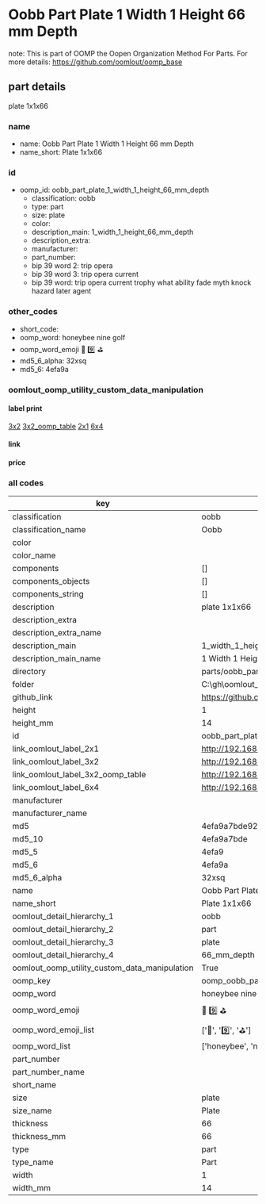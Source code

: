 # Oobb Part Plate 1 Width 1 Height 66 mm Depth  

note: This is part of OOMP the Oopen Organization Method For Parts. For more details: https://github.com/oomlout/oomp_base

##  part details
  



plate 1x1x66



### name
* name: Oobb Part Plate 1 Width 1 Height 66 mm Depth
* name_short: Plate 1x1x66 
### id
* oomp_id: oobb_part_plate_1_width_1_height_66_mm_depth
  * classification: oobb
  * type: part
  * size: plate
  * color: 
  * description_main: 1_width_1_height_66_mm_depth
  * description_extra: 
  * manufacturer: 
  * part_number: 
  * bip 39 word 2: trip opera
  * bip 39 word 3: trip opera current
  * bip 39 word: trip opera current trophy what ability fade myth knock hazard later agent

### other_codes
* short_code: 
* oomp_word: honeybee nine golf
* oomp_word_emoji :honeybee: :nine: :golf:
* md5_6_alpha: 32xsq
* md5_6: 4efa9a






### oomlout_oomp_utility_custom_data_manipulation
#### label print
[3x2](http://192.168.1.245:1112/?label=oomp%2032xsq)
[3x2_oomp_table](http://192.168.1.108:1112/?label=oomp%2032xsq)
[2x1](http://192.168.1.242:1112/?label=oomp%2032xsq)
[6x4](http://192.168.1.55:1112/?label=oomp%2032xsq)    

#### link

                              

#### price







### all codes 
| key | value |  
| --- | --- |  
| classification | oobb |  
| classification_name | Oobb |  
| color |  |  
| color_name |  |  
| components | [] |  
| components_objects | [] |  
| components_string | [] |  
| description | plate 1x1x66 |  
| description_extra |  |  
| description_extra_name |  |  
| description_main | 1_width_1_height_66_mm_depth |  
| description_main_name | 1 Width 1 Height 66 mm Depth |  
| directory | parts/oobb_part_plate_1_width_1_height_66_mm_depth |  
| folder | C:\gh\oomlout_oobb_version_4_generated_parts\things\oobb_part_plate_1_width_1_height_66_mm_depth |  
| github_link | https://github.com/oomlout/oomlout_oomp_part_src/tree/main/parts/oobb_part_plate_1_width_1_height_66_mm_depth |  
| height | 1 |  
| height_mm | 14 |  
| id | oobb_part_plate_1_width_1_height_66_mm_depth |  
| link_oomlout_label_2x1 | http://192.168.1.242:1112/?label=oomp%2032xsq |  
| link_oomlout_label_3x2 | http://192.168.1.245:1112/?label=oomp%2032xsq |  
| link_oomlout_label_3x2_oomp_table | http://192.168.1.108:1112/?label=oomp%2032xsq |  
| link_oomlout_label_6x4 | http://192.168.1.55:1112/?label=oomp%2032xsq |  
| manufacturer |  |  
| manufacturer_name |  |  
| md5 | 4efa9a7bde928a3800fcee8e6c26d746 |  
| md5_10 | 4efa9a7bde |  
| md5_5 | 4efa9 |  
| md5_6 | 4efa9a |  
| md5_6_alpha | 32xsq |  
| name | Oobb Part Plate 1 Width 1 Height 66 mm Depth |  
| name_short | Plate 1x1x66  |  
| oomlout_detail_hierarchy_1 | oobb |  
| oomlout_detail_hierarchy_2 | part |  
| oomlout_detail_hierarchy_3 | plate |  
| oomlout_detail_hierarchy_4 | 66_mm_depth |  
| oomlout_oomp_utility_custom_data_manipulation | True |  
| oomp_key | oomp_oobb_part_plate_1_width_1_height_66_mm_depth |  
| oomp_word | honeybee nine golf |  
| oomp_word_emoji | :honeybee: :nine: :golf: |  
| oomp_word_emoji_list | [':honeybee:', ':nine:', ':golf:'] |  
| oomp_word_list | ['honeybee', 'nine', 'golf'] |  
| part_number |  |  
| part_number_name |  |  
| short_name |  |  
| size | plate |  
| size_name | Plate |  
| thickness | 66 |  
| thickness_mm | 66 |  
| type | part |  
| type_name | Part |  
| width | 1 |  
| width_mm | 14 |  
